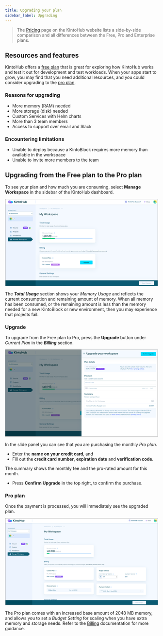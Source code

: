 ```yaml
---
title: Upgrading your plan
sidebar_label: Upgrading
---
```


> The [Pricing](https://www.kintohub.com) page on the KintoHub website lists a side-by-side comparison and all differences between the Free, Pro and Enterprise plans.

## Resources and features

KintoHub offers a [free plan](plans.md) that is great for exploring how KintoHub works and test it out for development and test workloads. When your apps start to grow, you may find that you need additional resources, and you could consider upgrading to the [pro plan](plans.md).

### Reasons for upgrading

 - More memory (RAM) needed
 - More storage (disk) needed
 - Custom Services with Helm charts
 - More than 3 team members
 - Access to support over email and Slack

### Encountering limitations

 - Unable to deploy because a KintoBlock requires more memory than available in the workspace
 - Unable to invite more members to the team

## Upgrading from the Free plan to the Pro plan

To see your plan and how much you are consuming, select __Manage Workspace__ in the sidebar of the KintoHub dashboard.

![KintoHub dashboard with the Manage Workspace menu selected](/docs/assets/plans-and-billing/manage-workspace.png)

The *__Total Usage__* section shows your _Memory Usage_ and reflects the current consumption and remaining amount of memory. When all memory has been consumed, or the remaining amount is less than the memory needed for a new KintoBlock or new environment, then you may experience that projects fail.

### Upgrade

To upgrade from the Free plan to Pro, press the __Upgrade__ button under _Current Plan_ in the *__Billing__* section.

![Upgrade your workspace slide panel](/docs/assets/plans-and-billing/upgrade-your-workspace.png)

In the slide panel you can see that you are purchasing the monthly _Pro plan_.

 - Enter the __name on your credit card__, and
 - Fill out the __credit card number__, __expiration date__ and __verification code__.

The summary shows the monthly fee and the pro-rated amount for this month.

 - Press __Confirm Upgrade__ in the top right, to confirm the purchase.

### Pro plan

Once the payment is processed, you will immediately see the upgraded plan.

![Pro plan showing customizations](/docs/assets/plans-and-billing/upgraded-plan.png)

The Pro plan comes with an increased base amount of 2048 MB memory, and allows you to set a _Budget Setting_ for scaling when you have extra memory and storage needs. Refer to the [Billing](billing.md) documentation for more guidance.
